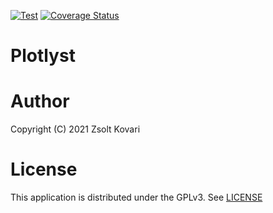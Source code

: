 [![Test](https://github.com/plotlyst/plotlyst-app/actions/workflows/test.yml/badge.svg)](https://github.com/plotlyst/plotlyst-app/actions/workflows/test.yml)
[![Coverage Status](https://coveralls.io/repos/github/plotlyst/plotlyst-app/badge.svg?branch=main)](https://coveralls.io/github/plotlyst/plotlyst-app?branch=main)
# Plotlyst


# Author

Copyright (C) 2021  Zsolt Kovari

# License

This application is distributed under the GPLv3. See [LICENSE](LICENSE)
